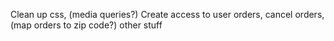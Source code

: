 Clean up css, (media queries?)
Create access to user orders, cancel orders, (map orders to zip code?)
other stuff